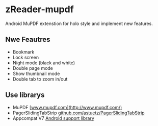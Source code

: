 zReader-mupdf
=============

Android MuPDF extenstion for holo style and implement new features.

## Nwe Feautres

* Bookmark
* Lock screen
* Night mode (black and white)
* Double page mode
* Show thumbnail mode
* Double tab to zoom in/out

## Use librarys

* MuPDF [www.mupdf.com](http://www.mupdf.com/)
* PagerSlidingTabStrip [github.com/astuetz/PagerSlidingTabStrip](https://github.com/astuetz/PagerSlidingTabStrip)
* Appcompat V7 [Android support library](https://developer.android.com/tools/support-library/features.html)
